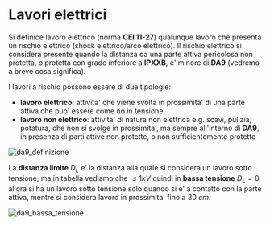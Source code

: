 # Lavori elettrici  

Si definice lavoro elettrico (norma **CEI 11-27**) qualunque lavoro che presenta un rischio elettrico (shock elettrico/arco elettrico). Il rischio elettrico si considera presente quando la distanza da una parte attiva pericolosa non protetta, o protetta con grado inferiore a **IPXXB**, e' minore di **DA9** (vedremo a breve cosa significa).

I lavori a rischio possono essere di due tipologie:

* **lavoro elettrico**: attivita' che viene svolta in prossimita' di una parte attiva che puo' essere come no in tensione
* **lavoro non elettrico**: attivita' di natura non elettrica e.g. scavi, pulizia, potatura, che non si svolge in prossimita', ma sempre all'interno di **DA9**, in presenza di parti attive non protette, o non sufficientemente protette

![da9_definizione](https://user-images.githubusercontent.com/7195133/229274793-62bbcd05-829f-4b93-97b5-f2b9b381cefd.jpg)  

La **distanza limite** $D_L$ e' la distanza alla quale si considera un lavoro sotto tensione, ma in tabella vediamo che $\le 1kV$ quindi in **bassa tensione** $D_L = 0$ allora si ha un lavoro sotto tensione solo quando si e' a contatto con la parte attiva, mentre si considera lavoro in prossimita' fino a $30\ cm$.  

![da9_bassa_tensione](https://user-images.githubusercontent.com/7195133/229275363-02f13231-ae3b-435e-a65e-fe74f846d7c2.jpg)
